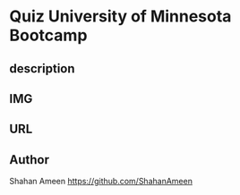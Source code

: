 # Quiz University of Minnesota Bootcamp

## description


## IMG

## URL

## Author
Shahan Ameen
https://github.com/ShahanAmeen 